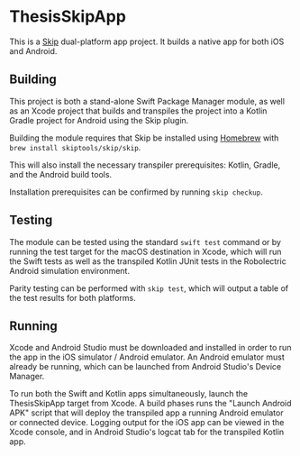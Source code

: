 # ThesisSkipApp

This is a [Skip](https://skip.tools) dual-platform app project.
It builds a native app for both iOS and Android.

## Building

This project is both a stand-alone Swift Package Manager module,
as well as an Xcode project that builds and transpiles the project
into a Kotlin Gradle project for Android using the Skip plugin.

Building the module requires that Skip be installed using
[Homebrew](https://brew.sh) with `brew install skiptools/skip/skip`.

This will also install the necessary transpiler prerequisites:
Kotlin, Gradle, and the Android build tools.

Installation prerequisites can be confirmed by running `skip checkup`.

## Testing

The module can be tested using the standard `swift test` command
or by running the test target for the macOS destination in Xcode,
which will run the Swift tests as well as the transpiled
Kotlin JUnit tests in the Robolectric Android simulation environment.

Parity testing can be performed with `skip test`,
which will output a table of the test results for both platforms.

## Running

Xcode and Android Studio must be downloaded and installed in order to
run the app in the iOS simulator / Android emulator.
An Android emulator must already be running, which can be launched from
Android Studio's Device Manager.

To run both the Swift and Kotlin apps simultaneously,
launch the ThesisSkipApp target from Xcode.
A build phases runs the "Launch Android APK" script that
will deploy the transpiled app a running Android emulator or connected device.
Logging output for the iOS app can be viewed in the Xcode console, and in
Android Studio's logcat tab for the transpiled Kotlin app.
